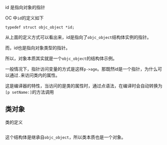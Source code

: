 
id 是指向对象的指针

OC 中`id`的定义如下

```
typedef struct objc_object *id;
```

从上面的定义方式可以看出来，id是指向了`objc_object`结构体实例的指针。

而，id也是指向对象类型的指针。

所以，对象本质其实就是一个`objc_object`的结构体示例。

一般情况下，指针访问变量的方式是这样`p->age`。那既然id是一个指针，为什么可以通过`.`来访问类内的属性。

这是编译器的特性，当访问的是类的属性时，通过点语法，在编译时会自动转换为`[p setName:]`的方法调用


## 类对象 

类的定义

```

```

这个结构体是继承自`objc_object`，所以类本质也是一个对象。
